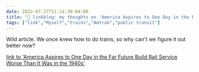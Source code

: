 ```yaml
---
date: 2022-07-27T11:14:30-04:00
title: "🔗 linkblog: my thoughts on 'America Aspires to One Day in the Far Future Build Rail Service Worse Than It Was in the 1940s'"
tags: ["link","Myself","trains","Amtrak","public transit"]
---
```

Wild article. We once knew how to do trains, so why can't we figure it out better now?
 

[link to 'America Aspires to One Day in the Far Future Build Rail Service Worse Than It Was in the 1940s'](https://www.vice.com/en/article/v7vdwm/america-aspires-to-one-day-in-the-far-future-build-rail-service-worse-than-it-was-in-the-1940s)
